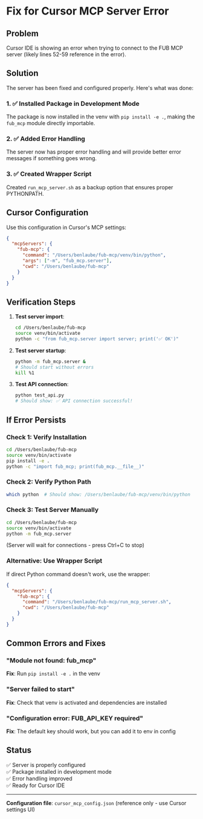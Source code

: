 # Fix for Cursor MCP Server Error

## Problem

Cursor IDE is showing an error when trying to connect to the FUB MCP server (likely lines 52-59 reference in the error).

## Solution

The server has been fixed and configured properly. Here's what was done:

### 1. ✅ Installed Package in Development Mode

The package is now installed in the venv with `pip install -e .`, making the `fub_mcp` module directly importable.

### 2. ✅ Added Error Handling

The server now has proper error handling and will provide better error messages if something goes wrong.

### 3. ✅ Created Wrapper Script

Created `run_mcp_server.sh` as a backup option that ensures proper PYTHONPATH.

## Cursor Configuration

Use this configuration in Cursor's MCP settings:

```json
{
  "mcpServers": {
    "fub-mcp": {
      "command": "/Users/benlaube/fub-mcp/venv/bin/python",
      "args": ["-m", "fub_mcp.server"],
      "cwd": "/Users/benlaube/fub-mcp"
    }
  }
}
```

## Verification Steps

1. **Test server import**:
   ```bash
   cd /Users/benlaube/fub-mcp
   source venv/bin/activate
   python -c "from fub_mcp.server import server; print('✅ OK')"
   ```

2. **Test server startup**:
   ```bash
   python -m fub_mcp.server &
   # Should start without errors
   kill %1
   ```

3. **Test API connection**:
   ```bash
   python test_api.py
   # Should show: ✅ API connection successful!
   ```

## If Error Persists

### Check 1: Verify Installation
```bash
cd /Users/benlaube/fub-mcp
source venv/bin/activate
pip install -e .
python -c "import fub_mcp; print(fub_mcp.__file__)"
```

### Check 2: Verify Python Path
```bash
which python  # Should show: /Users/benlaube/fub-mcp/venv/bin/python
```

### Check 3: Test Server Manually
```bash
cd /Users/benlaube/fub-mcp
source venv/bin/activate
python -m fub_mcp.server
```
(Server will wait for connections - press Ctrl+C to stop)

### Alternative: Use Wrapper Script

If direct Python command doesn't work, use the wrapper:

```json
{
  "mcpServers": {
    "fub-mcp": {
      "command": "/Users/benlaube/fub-mcp/run_mcp_server.sh",
      "cwd": "/Users/benlaube/fub-mcp"
    }
  }
}
```

## Common Errors and Fixes

### "Module not found: fub_mcp"
**Fix**: Run `pip install -e .` in the venv

### "Server failed to start"
**Fix**: Check that venv is activated and dependencies are installed

### "Configuration error: FUB_API_KEY required"
**Fix**: The default key should work, but you can add it to env in config

## Status

✅ Server is properly configured  
✅ Package installed in development mode  
✅ Error handling improved  
✅ Ready for Cursor IDE

---

**Configuration file**: `cursor_mcp_config.json` (reference only - use Cursor settings UI)

